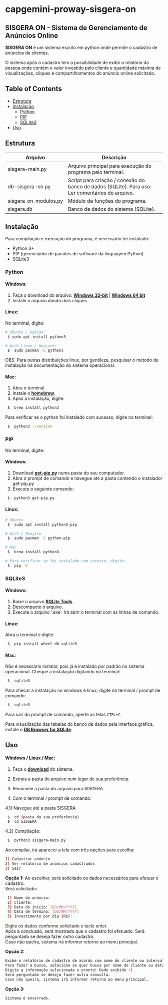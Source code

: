# capgemini-proway-sisgera-on
## SISGERA ON - Sistema de Gerenciamento de Anúncios Online

**SISGERA ON** é um sistema escrito em python onde permite o cadastro de anúncios de clientes.

O sistema após o cadastro tem a possibilidade de exibir o relatório da pessoa onde contém o valor investido pelo cliente e quantidade máxima de visualizações, cliques e compartilhamentos do anúncio online solicitado.


## Table of Contents

- [Estrutura](#Estrutura)
- [Instalação](#Instalação)
   - [Python](#Python)
   - [PIP](#PIP)
   - [SQLite3](#SQLite3)
- [Uso](#Uso)


## Estrutura
| Arquivo | Descrição |
| --- | --- |
| sisgera-main.py | Arquivo principal para execução do programa pelo terminal. |
| db-sisgera-on.py | Script para criação / conexão do banco de dados (SQLite). Para uso: Ler comentários do arquivo. |
| sisgera_on_modulos.py | Módulo de funções do programa. |
| sisgera.db | Banco de dados do sistema (SQLite). |  



## Instalação
Para compilação e execução do programa, é necessário ter instalado:
- Python 3+
- PIP (gerenciador de pacotes de software da linguagem Python)
- SQLite3


### Python

#### Windows:
1) Faça o download do arquivo: [**Windows 32-bit**](https://www.python.org/ftp/python/3.9.5/python-3.9.5.exe) | [**Windows 64 bit**](https://www.python.org/ftp/python/3.9.5/python-3.9.5-amd64.exe)  
2) Instale o arquivo dando dois cliques.

#### Linux:  

No terminal, digite:

```bash
# Ubuntu / Debian:
 $ sudo apt install python3

# Arch Linux / Manjaro:
 $  sudo pacman -S python3
 ```

OBS: Para outras distribuições linux, por gentileza, pesquisar o método de instalação na documentação do sistema operacional.

#### Mac:
1) Abra o terminal.
2) Instale o [**homebrew**](https://brew.sh/#install).
3) Após a instalação, digite:
```bash
 $  brew install python3
 ```

Para verificar se o python foi instalado com sucesso, digite no terminal:
```bash
 $  python3 --version
 ```

### PIP
No terminal, digite:

#### Windows: 
1) Download [**get-pip.py**](https://bootstrap.pypa.io/get-pip.py) numa pasta do seu computador.  
2) Abra o prompt de comando e navegue até a pasta contendo o instalador get-pip.py  
3) Execute o seguinte comando:  
```bash
 $  python3 get-pip.py
 ```


#### Linux:
```bash
# Ubuntu
 $  sudo apt install python3-pip

# Arch / Manjaro
 $  sudo pacman -S python-pip

# Mac
 $  brew install python3

# Para verificar se foi instalado com sucesso, digite:
 $  pip -V
```

### SQLite3
#### Windows: 
1) Baixe o arquivo [**SQLite Tools**](https://www.sqlite.org/2021/sqlite-tools-win32-x86-3350500.zip).
2) Descompacte o arquivo.
3) Execute o arquivo '.exe'. Irá abrir o terminal com as linhas de comando.

#### Linux:
Abra o terminal e digite:
```bash
 $  pip install wheel db-sqlite3
 ```

#### Mac:
Não é necessário instalar, pois já é instalado por padrão no sistema operacional.
Cheque a instalação digitando no terminal:
```bash
 $  sqlite3
 ```

Para checar a instalação no windows e linux, digite no terminal / prompt de comando:
```bash
 $  sqlite3
 ```

Para sair do prompt de comando, aperte as telas ``` CTRL+C ```.

Para visualização das tabelas do banco de dados pela interface gráfica, instale o [**DB Browser for SQLite**](https://sqlitebrowser.org/).


## Uso
#### Windows / Linux / Mac:

1) Faça o [**download**](https://github.com/linusdan/capgemini-proway-sisgera-on/archive/refs/heads/main.zip) do sistema.  

2) Extraia a pasta do arquivo num lugar de sua preferência.  

3) Renomeie a pasta do arquivo para SISGERA.  

4) Com o terminal / prompt de comando:  

4.1) Navegue até a pasta SISGERA  
```bash
 $  cd (pasta da sua preferência)
 $  cd SISGERA 
```

4.2) Compilação:
```bash
 $  python3 sisgera-main.py
```

Ao compilar, irá aparecer a tela com três opções para escolha:  
 ```bash
 1) Cadastrar anúncio
 2) Ver relatório de anúncios cadastrados
 3) Sair
 ```

**Opção 1:**
 Ao escolher, será solicitado os dados necessários para efetuar o cadastro.  
 Será solicitado:
 ```bash
  1) Nome do anúncio:
  2) Cliente:
  3) Data de início: [DD/MM/YYYY]
  4) Data de término: [DD/MM/YYYY]
  5) Investimento por dia (R$):
 ```
 
 Digite os dados conforme solicitado e tecle enter.  
 Após a conclusão, será mostrado que o cadastro foi efetuado.
 Será perguntado se deseja fazer outro cadastro.  
 Caso não queira, sistema irá informar retorno ao menu principal.  

**Opção 2:**
 ```bash
 Exibe o relatório de cadastro de acordo com nome do cliente ou intervalo de tempo.
 Para fazer a busca, selecione se quer busca por nome do cliente ou data de inicio do contrato do cadastro.
 Digite a informação selecionada e pronto! Dado exibido :)
 Será perguntado se deseja fazer outra consulta.  
 Caso não queira, sistema irá informar retorno ao menu principal.  
 ```
 
**Opção 3:**
 ```bash
 Sistema é encerrado.
  ```
